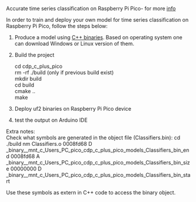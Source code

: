 Accurate time series classification on Raspberry Pi Pico-
for more [info](https://medium.com/@ivan_mitzev/accurate-time-series-classification-algorithm-on-raspberry-pi-pico-113a27523eac)  

In order to train and deploy your own model for time series classification on Raspberry Pi Pico, follow the steps below:  

1. Produce a model using [C++ binaries](https://github.com/naviveztim/CDP_C_plus_binaries). 
   Based on operating system one can download Windows or Linux version of them.  
2. Build the project

	cd cdp_c_plus_pico  
	rm -rf ./build (only if previous build exist)  
	mkdir build  
	cd build  
	cmake ..  
	make  

3. Deploy uf2 binaries on Raspberry Pi Pico device  
4. test the output on Arduino IDE  

Extra notes:  
Check what symbols are generated in the object file (Classifiers.bin): 
cd ./build
nm  Classifiers.o
0008fd68 D _binary__mnt_c_Users_PC_pico_cdp_c_plus_pico_models_Classifiers_bin_end
0008fd68 A _binary__mnt_c_Users_PC_pico_cdp_c_plus_pico_models_Classifiers_bin_size
00000000 D _binary__mnt_c_Users_PC_pico_cdp_c_plus_pico_models_Classifiers_bin_start

Use these symbols as extern in C++ code to access the binary object.  
